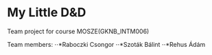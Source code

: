 # My Little D&D
Team project for course MOSZE(GKNB_INTM006)

Team members:
  ⋅⋅*Raboczki Csongor
  ⋅⋅*Szoták Bálint
  ⋅⋅*Rehus Ádám
